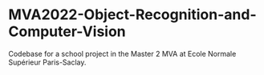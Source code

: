 # MVA2022-Object-Recognition-and-Computer-Vision
Codebase for a school project in the Master 2 MVA at Ecole Normale Supérieur Paris-Saclay.
